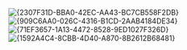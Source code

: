 ![{2307F31D-BBA0-42EC-AA43-BC7CB558F2DB}](https://github.com/user-attachments/assets/9aa6df41-c161-4078-a55e-a0c9b6f96e4a)
![{909C6AA0-026C-4316-B1CD-2AAB4184DE34}](https://github.com/user-attachments/assets/fc7c688b-7050-42ef-9aa6-afc9c852a999)
![{71EF3657-1A13-4472-8528-9ED1027F326D}](https://github.com/user-attachments/assets/b17d8f16-3da1-4990-b31b-ef9aefdb124e)
![{1592A4C4-8CBB-4D40-A870-8B2612B68481}](https://github.com/user-attachments/assets/a0d379bc-32ae-414c-89b5-047f89af26fa)
